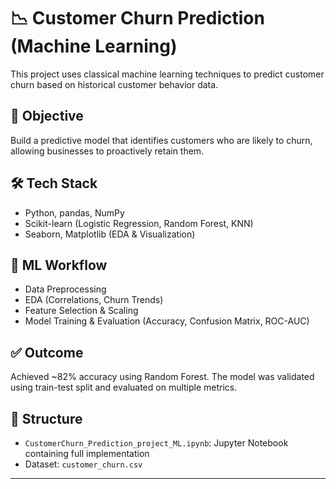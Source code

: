 # 📉 Customer Churn Prediction (Machine Learning)

This project uses classical machine learning techniques to predict customer churn based on historical customer behavior data.

## 📌 Objective
Build a predictive model that identifies customers who are likely to churn, allowing businesses to proactively retain them.

## 🛠️ Tech Stack
- Python, pandas, NumPy
- Scikit-learn (Logistic Regression, Random Forest, KNN)
- Seaborn, Matplotlib (EDA & Visualization)

## 🧠 ML Workflow
- Data Preprocessing
- EDA (Correlations, Churn Trends)
- Feature Selection & Scaling
- Model Training & Evaluation (Accuracy, Confusion Matrix, ROC-AUC)

## ✅ Outcome
Achieved ~82% accuracy using Random Forest. The model was validated using train-test split and evaluated on multiple metrics.

## 📁 Structure
- `CustomerChurn_Prediction_project_ML.ipynb`: Jupyter Notebook containing full implementation
- Dataset: `customer_churn.csv`
---
